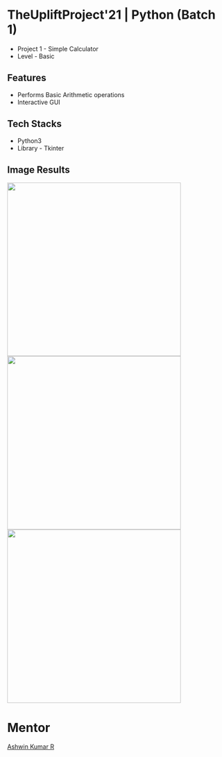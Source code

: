 # TheUpliftProject'21 | Python (Batch 1)
- Project 1 - Simple Calculator
- Level - Basic

## Features
- Performs Basic Arithmetic operations
- Interactive GUI

## Tech Stacks
- Python3
- Library - Tkinter

## Image Results
<img src="Image Results/OP1.png" width=400px> <img src="Image Results/OP2.png" width=400px>
<img src="Image Results/OP3.png" width=400px>
# Mentor
[Ashwin Kumar R](https://github.com/Ash515)
